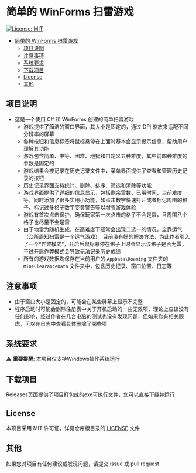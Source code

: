 # 简单的 WinForms 扫雷游戏
[![License: MIT](https://img.shields.io/badge/License-MIT-yellow.svg)](./LICENSE)
- [简单的 WinForms 扫雷游戏](#简单的-winforms-扫雷游戏)
  - [项目说明](#项目说明)
  - [注意事项](#注意事项)
  - [系统要求](#系统要求)
  - [下载项目](#下载项目)
  - [License](#license)
  - [其他](#其他)

## 项目说明
- 这是一个使用 C# 和 WinForms 创建的简单扫雷游戏
  - 游戏提供了简洁的窗口界面，其大小是固定的，通过 DPI 缩放来适配不同分辨率的屏幕
  - 各种按钮和信息标签将鼠标悬停在上面时基本会显示提示信息，帮助用户理解其功能
  - 游戏包含简单、中等、困难、地狱和自定义五种难度，其中前四种难度的参数是固定的
  - 游戏结果会被记录在历史记录文件中，菜单界面提供了查看和管理历史记录的按钮
  - 历史记录界面支持统计、删除、排序、筛选和清除等功能
  - 游戏界面提供了详细的信息显示，包括剩余雷数、已用时间、当前难度等，同时添加了很多实用小功能，如点击数字快速打开或者标记周围的格子、标记过多格子数字变黄警告等以增强游戏体验
  - 游戏有首次点击保护，确保玩家第一次点击的格子不会是雷，且周围八个格子也尽量不会是雷
  - 由于地雷为随机生成，在高难度下经常会出现二选一的情况，全靠运气（众所周知扫雷是一个运气游戏），目前没有好的解决方法，为此作者引入了一个“作弊模式”，开启后鼠标悬停在格子上时会显示该格子是否为雷，不过开启作弊模式会导致无法记录历史成绩
  - 所有的游戏数据均保存在当前用户的 `AppData\Roaming` 文件夹的 `MineClearanceData` 文件夹中，包含历史记录、窗口位置、日志等
  
## 注意事项
- 由于窗口大小是固定的，可能会在某些屏幕上显示不完整
- 程序启动时可能会删除注册表中关于开机启动的一些无效项，理论上应该没有任何影响，经过作者在几台电脑的测试也没有发现问题，但如果您有相关顾虑，可以在日志中查看具体删除了哪些项

## 系统要求
⚠️ **重要提醒**: 本项目仅支持Windows操作系统运行

## 下载项目
Releases页面提供了项目打包成的exe可执行文件，您可以直接下载并运行

## License  
本项目采用 MIT 许可证，详见仓库根目录的 [LICENSE](./LICENSE) 文件

## 其他
如果您对项目有任何建议或发现问题，请提交 issue 或 pull request